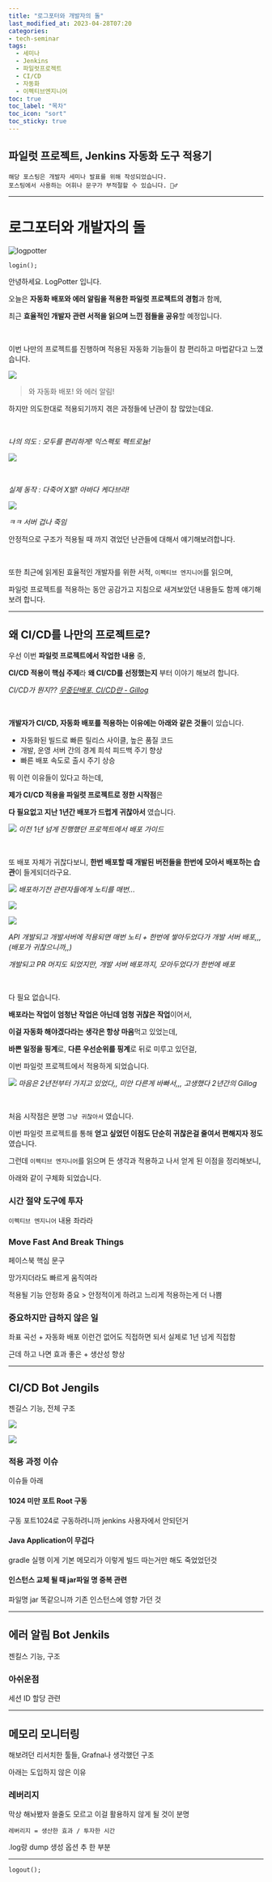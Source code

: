 ```yaml
---
title: "로그포터와 개발자의 돌"
last_modified_at: 2023-04-28T07:20
categories:
- tech-seminar
tags:
  - 세미나
  - Jenkins
  - 파일럿프로젝트
  - CI/CD
  - 자동화
  - 이펙티브엔지니어
toc: true
toc_label: "목차"
toc_icon: "sort"
toc_sticky: true
---
```


## 파일럿 프로젝트, Jenkins 자동화 도구 적용기

``` 
해당 포스팅은 개발자 세미나 발표를 위해 작성되었습니다.
포스팅에서 사용하는 어휘나 문구가 부적절할 수 있습니다. 🙇‍♂️
```



---

# 로그포터와 개발자의 돌


![logpotter](https://user-images.githubusercontent.com/48559894/235003590-31295566-9679-4e7c-9fa2-5ba21afcf61b.png)



`login();`


안녕하세요. LogPotter 입니다.

오늘은 **자동화 배포와 에러 알림을 적용한 파일럿 프로젝트의 경험**과 함께,

최근 **효율적인 개발자 관련 서적을 읽으며 느낀 점들을 공유**할 예정입니다.

<br>


이번 나만의 프로젝트를 진행하며 적용된 자동화 기능들이 참 편리하고 마법같다고 느꼈습니다.

![](https://user-images.githubusercontent.com/48559894/235006636-ee8d0e00-9d22-48d1-b833-b715d58085ab.png)

> 와 자동화 배포! 와 에러 알림!

하지만 의도한대로 적용되기까지 겪은 과정들에 난관이 참 많았는데요.

<br>

_나의 의도 : 모두를 편리하게! 익스펙토 펙트로늄!_

![](https://user-images.githubusercontent.com/48559894/235007439-d59f5f04-6353-4669-a6d6-551c647676ba.jpg)


<br>

_실제 동작 : 다죽어 X발! 아바다 케다브라!_

![](https://user-images.githubusercontent.com/48559894/235007999-8dd13279-08b8-4ab1-9f1b-cc8e8257a2b2.jpg)

_ㅋㅋ 서버 겁나 죽임_


안정적으로 구조가 적용될 때 까지 겪었던 난관들에 대해서 얘기해보려합니다.  


<br>


또한 최근에 읽게된 효율적인 개발자를 위한 서적, `이펙티브 엔지니어`를 읽으며,

파일럿 프로젝트를 적용하는 동안 공감가고 지침으로 새겨보았던 내용들도 함께 얘기해보려 합니다.


---

## 왜 CI/CD를 나만의 프로젝트로?


우선 이번 **파일럿 프로젝트에서 작업한 내용** 중,

**CI/CD 적용이 핵심 주제**라 **왜 CI/CD를 선정했는지** 부터 이야기 해보려 합니다.

_CI/CD가 뭔지?? [무중단배포, CI/CD란 - Gillog](https://gil-log.github.io/ci-cd/%EB%AC%B4%EC%A4%91%EB%8B%A8%EB%B0%B0%ED%8F%AC-CI-CD/)_

<br>


**개발자가 CI/CD, 자동화 배포를 적용하는 이유에는 아래와 같은 것들**이 있습니다.


- 자동화된 빌드로 빠른 릴리스 사이클, 높은 품질 코드
- 개발, 운영 서버 간의 경계 희석 피드백 주기 향상
- 빠른 배포 속도로 출시 주기 상승

뭐 이런 이유들이 있다고 하는데,

**제가 CI/CD 적용을 파일럿 프로젝트로 정한 시작점**은

**다 필요없고 지난 1년간 배포가 드럽게 귀찮아서** 였습니다.



![](https://user-images.githubusercontent.com/48559894/235543953-19c64840-fab1-4d87-952b-2b4c95f4e7a8.png)
_이전 1년 넘게 진행했던 프로젝트에서 배포 가이드_


<br>



또 배포 자체가 귀찮다보니, **한번 배포할 때 개발된 버전들을 한번에 모아서 배포하는 습관**이 들게되더라구요.

![](https://user-images.githubusercontent.com/48559894/235544582-1420cddc-e89b-4237-957a-c576466ac2b9.png)
_배포하기전 관련자들에게 노티를 매번..._

![](https://user-images.githubusercontent.com/48559894/235545417-6ac778ab-14f4-4880-8fff-5371ac7b4df9.png)

![](https://user-images.githubusercontent.com/48559894/235545502-962d3bb5-5ab0-4915-a2a1-a5bffa6a5104.png)

_API 개발되고 개발서버에 적용되면 매번 노티 + 한번에 쌓아두었다가 개발 서버 배포,,,(배포가 귀찮으니까,,)_

_개발되고 PR 머지도 되었지만, 개발 서버 배포까지, 모아두었다가 한번에 배포_

<br>

다 필요 없습니다.

**배포라는 작업이 엄청난 작업은 아닌데 엄청 귀찮은 작업**이어서,

**이걸 자동화 해야겠다라는 생각은 항상 마음**먹고 있었는데,

**바쁜 일정을 핑계**로, **다른 우선순위를 핑계**로 뒤로 미루고 있던걸,

이번 파일럿 프로젝트에서 적용하게 되었습니다.

![](https://user-images.githubusercontent.com/48559894/235545077-378ec5d5-25b1-43f4-a78a-89a60c1ecf27.png)
_마음은 2년전부터 가지고 있었다,, 미안 다른게 바빠서,,, 고생했다 2년간의 Gillog_


<br>

처음 시작점은 분명 `그냥 귀찮아서` 였습니다.

이번 파일럿 프로젝트를 통해 **얻고 싶었던 이점도 단순히 귀찮은걸 줄여서 편해지자 정도**였습니다.

그런데 `이펙티브 엔지니어`를 읽으며 든 생각과 적용하고 나서 얻게 된 이점을 정리해보니,

아래와 같이 구체화 되었습니다.



### 시간 절약 도구에 투자

`이펙티브 엔지니어` 내용 좌라라




### Move Fast And Break Things

페이스북 핵심 문구

망가지더라도 빠르게 움직여라

적용될 기능 안정화 중요 > 안정적이게 하려고 느리게 적용하는게 더 나쁨


### 중요하지만 급하지 않은 일

좌표 곡선 + 자동화 배포 이런건 없어도 직접하면 되서
실제로 1년 넘게 직접함

근데 하고 나면 효과 좋은 + 생산성 향상

---

## CI/CD Bot Jengils

젠길스 기능, 전체 구조

![](https://user-images.githubusercontent.com/48559894/235543213-cc9121cb-53d4-4615-9c42-48efa9e08f2c.png)


![](https://user-images.githubusercontent.com/48559894/235546227-b98aa9dc-6f60-46c5-a61e-3162e5776165.png)

### 적용 과정 이슈

이슈들 아래

#### 1024 미만 포트 Root 구동

구동 포트1024로 구동하려니까 jenkins 사용자에서 안되던거

#### Java Application이 무겁다

gradle 실행 이게 기본 메모리가 이렇게 빌드 따는거만 해도 죽었었던것

#### 인스턴스 교체 될 때 jar파일 명 중복 관련

파일명 jar 똑같으니까 기존 인스턴스에 영향 가던 것

---


## 에러 알림 Bot Jenkils

젠킬스 기능, 구조

### 아쉬운점

세션 ID 할당 관련


---

## 메모리 모니터링

해보려던 리서치한 툴들, Grafna나 생각했던 구조

아래는 도입하지 않은 이유

### 레버리지

막상 해놔봤자 쓸줄도 모르고 이걸 활용하지 않게 될 것이 분명



```
레버리지 = 생산한 효과 / 투자한 시간
```
 

.log랑 dump 생성 옵션 추  한 부분

---


`logout();`
